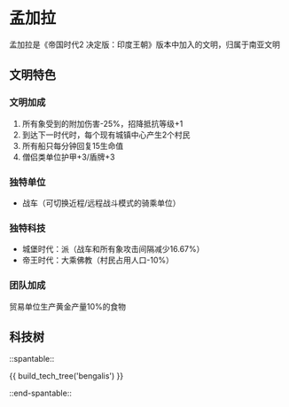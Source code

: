 # 孟加拉

孟加拉是《帝国时代2 决定版：印度王朝》版本中加入的文明，归属于南亚文明

## 文明特色

### 文明加成

1. 所有象受到的附加伤害-25%，招降抵抗等级+1
2. 到达下一时代时，每个现有城镇中心产生2个村民
3. 所有船只每分钟回复15生命值
4. 僧侣类单位护甲+3/盾牌+3

### 独特单位

* 战车（可切换近程/远程战斗模式的骑乘单位）

### 独特科技

* 城堡时代：派（战车和所有象攻击间隔减少16.67%）
* 帝王时代：大乘佛教（村民占用人口-10%）

### 团队加成

贸易单位生产黄金产量10%的食物

## 科技树

::spantable::

{{ build_tech_tree('bengalis') }}

::end-spantable::
